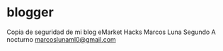 # blogger
Copia de seguridad de mi blog eMarket Hacks
Marcos Luna
Segundo A nocturno
marcoslunaml0@gmail.com
